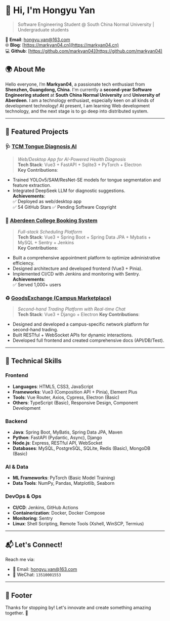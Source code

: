 # 👋 Hi, I'm Hongyu Yan
> Software Engineering Student @ South China Normal University | Undergraduate students

📧 **Email**: hongyu.yan@163.com  
🌐 **Blog**: [https://markyan04.cn](https://markyan04.cn)  
💻 **Github**: [https://github.com/markyan04](https://github.com/markyan04)  

## 🌍 About Me

Hello everyone, I’m **Markyan04**, a passionate tech enthusiast from **Shenzhen, Guangdong, China**.
I'm currently a **second-year Software Engineering student** at **South China Normal University** and **University of Aberdeen**. 
I am a technology enthusiast, especially keen on all kinds of development technology! At present, I am learning Web development technology, and the next stage is to go deep into distributed system.

---

## 💼 Featured Projects

### 🩺 [TCM Tongue Diagnosis AI](https://github.com/markyan04/project-tongue-diagnosis)  
> *Web/Desktop App for AI-Powered Health Diagnosis*  
**Tech Stack**: Vue3 + FastAPI + Sqlite3 + PyTorch + Electron  
**Key Contributions**:  
- Trained YOLOv5/SAM/ResNet-SE models for tongue segmentation and feature extraction.  
- Integrated DeepSeek LLM for diagnostic suggestions.  
**Achievements**:  
  ✅ Deployed as web/desktop app  
  ✅ 54 GitHub Stars
  ✅ Pending Software Copyright  

### 📅 [Aberdeen College Booking System](https://abdnims.scnu.edu.cn)  
> *Full-stack Scheduling Platform*  
**Tech Stack**: Vue3 + Spring Boot + Spring Data JPA + Mybatis + MySQL + Sentry + Jenkins  
**Key Contributions**:  
- Built a comprehensive appointment platform to optimize administrative efficiency.
- Designed architecture and developed frontend (Vue3 + Pinia).  
- Implemented CI/CD with Jenkins and monitoring with Sentry.  
**Achievements**:  
  ✅ Served 1,000+ users

### ♻️ [GoodsExchange (Campus Marketplace)](https://github.com/markyan04/goodsexchange)  
> *Second-hand Trading Platform with Real-time Chat*  
**Tech Stack**: Vue3 + Django + Electron 
**Key Contributions**:
- Designed and developed a campus-specific network platform for second-hand trading.
- Built RESTful + WebSocket APIs for dynamic interactions.  
- Developed full frontend and created comprehensive docs (API/DB/Test).  

---

## 🚀 Technical Skills
### **Frontend**  
- **Languages**: HTML5, CSS3, JavaScript  
- **Frameworks**: Vue3 (Composition API + Pinia), Element Plus  
- **Tools**: Vue Router, Axios, Cypress, Electron (Basic)  
- **Others**: TypeScript (Basic), Responsive Design, Component Development  

### **Backend**  
- **Java**: Spring Boot, MyBatis, Spring Data JPA, Maven  
- **Python**: FastAPI (Pydantic, Async), Django  
- **Node.js**: Express, RESTful API, WebSocket  
- **Databases**: MySQL, PostgreSQL, SQLite, Redis (Basic), MongoDB (Basic)  

### **AI & Data**  
- **ML Frameworks**: PyTorch (Basic Model Training)  
- **Data Tools**: NumPy, Pandas, Matplotlib, Seaborn  

### **DevOps & Ops**  
- **CI/CD**: Jenkins, GitHub Actions  
- **Containerization**: Docker, Docker Compose  
- **Monitoring**: Sentry  
- **Linux**: Shell Scripting, Remote Tools (Xshell, WinSCP, Termius)

---

## 📬 Let's Connect!    
Reach me via:  
- 📩 Email: [hongyu.yan@163.com](mailto:hongyu.yan@163.com)  
- 💬 WeChat: `13510001553`

---

## 📝 Footer
Thanks for stopping by! Let's innovate and create something amazing together. 🚀
